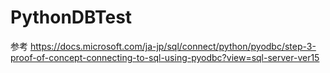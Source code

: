 # PythonDBTest
参考
https://docs.microsoft.com/ja-jp/sql/connect/python/pyodbc/step-3-proof-of-concept-connecting-to-sql-using-pyodbc?view=sql-server-ver15
